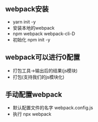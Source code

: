 ## webpack安装
- yarn init -y
- 安装本地的webpack
- npm webpack webpack-cli-D
- 初始化 npm init -y

## webpack可以进行0配置
- 打包工具->输出后的结果(js模块)
- 打包(支持我们的js模块化)

## 手动配置webpack
- 默认配置文件的名字 webpack.config.js
- 执行 npx webpack 